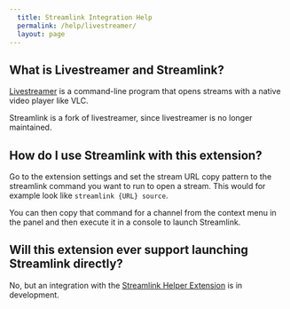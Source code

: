 ```yaml
---
  title: Streamlink Integration Help
  permalink: /help/livestreamer/
  layout: page
---
```

## What is Livestreamer and Streamlink?
[Livestreamer](http://livestreamer.io) is a command-line program that opens
streams with a native video player like VLC.

Streamlink is a fork of livestreamer, since livestreamer is no longer maintained.

## How do I use Streamlink with this extension?
Go to the extension settings and set the stream URL copy pattern to the streamlink
command you want to run to open a stream. This would for example look like `streamlink {URL} source`.

You can then copy that command for a channel from the context menu in the panel
and then execute it in a console to launch Streamlink.

## Will this extension ever support launching Streamlink directly?
No, but an integration with the [Streamlink Helper Extension](https://addons.mozilla.org/firefox/addon/streamlink-helper) is in development.
